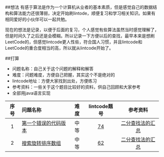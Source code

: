 ##想法
有感于算法是作为一个计算机从业者的基本素质，但是感觉自己的数据结构和算法能力还很薄弱，决定开始刷lintode，顺便复习和学习相关知识。如果有相同爱好的小伙伴可以一起共勉。

现在的想法是记录，以便于后面的复习，个人感觉有些算法虽然当时感觉理解了，但是时间久了之后还是会模糊。所以记录一下方便以后的查找，最早本来是想刷LeetCode的，但感觉lintcode更人性些，符合国人习惯，并且lintcode和LeetCode的重合度相当的高，所以就从lintcode开始了。

##打算
- 问题名称：自己关于这个问题的解释和解答
- 难度：问题难度，方便自己把握，其实这个不是绝对的
- lintcode地址：方便大家找到出处，方便练习
- 参考资料：一些关于这个题目比较好的资料，供自己回顾和大家参考
- 全部用java语言实现




|     序号     |    问题名称     |  难度  |lintcode题号|    参考资料     |
|:-----------:|:--------------|:------:|:---------:|:-------------:|
|1|[第一个错误的代码版本](https://github.com/weiyanjie/lintcode/blob/master/src/top/androidman/lintcode/LintCode_74.java)|中等|[74](http://www.lintcode.com/zh-cn/problem/first-bad-version/)|[二分查找法的汇总](https://www.cnblogs.com/ider/archive/2012/04/01/binary_search.html)|
|2|[搜索旋转排序数组](https://github.com/weiyanjie/lintcode/blob/master/src/top/androidman/lintcode/LintCode_62.java)|中等|[62](http://www.lintcode.com/zh-cn/problem/first-bad-version/)|[二分查找法的汇总](https://www.cnblogs.com/ider/archive/2012/04/01/binary_search.html)|
